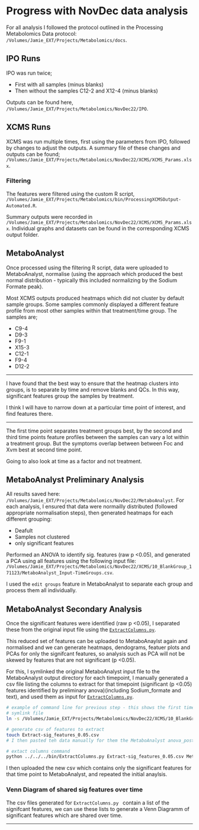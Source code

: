 # Progress with NovDec data analysis

For all analysis I followed the protocol outlined in the Processing Metabolomics Data protocol: `/Volumes/Jamie_EXT/Projects/Metabolomics/docs`.

## IPO Runs

IPO was run twice;

- First with all samples (minus blanks)
- Then without the samples C12-2 and X12-4 (minus blanks)

Outputs can be found here, `/Volumes/Jamie_EXT/Projects/Metabolomics/NovDec22/IPO`.

## XCMS Runs

XCMS was run multiple times, first using the parameters from IPO, followed by changes to adjust the outputs. A summary file of these changes and outputs can be found; `/Volumes/Jamie_EXT/Projects/Metabolomics/NovDec22/XCMS/XCMS_Params.xlsx`.

### Filtering

The features were filtered using the custom R script, `/Volumes/Jamie_EXT/Projects/Metabolomics/bin/ProcessingXCMSOutput-Automated.R`.

Summary outputs were recorded in `/Volumes/Jamie_EXT/Projects/Metabolomics/NovDec22/XCMS/XCMS_Params.xlsx`.
Individual graphs and datasets can be found in the corresponding XCMS output folder.

## MetaboAnalyst

Once processed using the filtering R script, data were uploaded to MetaboAnalyst, normalise (using the approach which produced the best normal distribution - typically this included normalizing by the Sodium Formate peak).

Most XCMS outputs produced heatmaps which did not cluster by default sample groups. Some samples commonly displayed a different feature profile from most other samples within that treatment/time group. The samples are;

- C9-4
- D9-3
- F9-1
- X15-3
- C12-1
- F9-4
- D12-2

---

I have found that the best way to ensure that the heatmap clusters into groups, is to separate by time and remove blanks and QCs. In this way, significant features group the samples by treatment.

I think I will have to narrow down at a particular time point of interest, and find features there.

---

The first time point separates treatment groups best, by the second and third time points feature profiles between the samples can vary a lot within a treatment group. But the symptoms overlap between between Foc and Xvm best at second time point.


Going to also look at time as a factor and not treatment.


## MetaboAnalyst Preliminary Analysis

All results saved here: `/Volumes/Jamie_EXT/Projects/Metabolomics/NovDec22/MetaboAnalyst`. For each analysis, I ensured that data were normailly distributed (followed appropriate normalisation steps), then generated heatmaps for each different grouping:

- Deafult
- Samples not clustered
- only significant features

Performed an ANOVA to identify sig. features (raw p <0.05), and generated a PCA using all features using the following input file: `/Volumes/Jamie_EXT/Projects/Metabolomics/NovDec22/XCMS/10_BlankGroup_171123/MetaboAnalyst_Input-TimeGroups.csv`.

I used the `edit groups` feature  in MetaboAnalyst to separate each group and process them all individually.

## MetaboAnalyst Secondary Analysis

Once the significant features were identified (raw p <0.05), I separated these from the original input file using the [`ExtractColumns.py`](https://github.com/JamiePike/UntargetedMetabolomics/blob/main/bin/ExtractColumns.py).

This reduced set of features can be uploaded to MetaboAnaylst again and normalised and we can generate heatmaps, dendograms, featuer plots and PCAs for only the signifcant features, so analysis such as PCA will not be skewed by features that are not significant (p <0.05).

For this, I symlinked the original MetaboAnalyst input file to the MetaboAnalyst output directory for each timepoint, I manually generated a csv file listing the columns to extract for that timepoint (significant (p <0.05) features identified by preliminary anova)(including Sodium_formate and text), and used them as input for [`ExtractColumns.py`](https://github.com/JamiePike/UntargetedMetabolomics/blob/main/bin/ExtractColumns.py).

```bash
# example of command line for previous step - this shows the first time point.
# symlink file
ln -s /Volumes/Jamie_EXT/Projects/Metabolomics/NovDec22/XCMS/10_BlankGroup_171123/MetaboAnalyst_Input-TimeGroups.csv ./

# generate csv of features to extract
touch Extract-sig_features_0.05.csv
# I then pasted teh data manually for them the MetaboAnalyst anova_posthoc.csv file. 

# extact columns command
python ../../../bin/ExtractColumns.py Extract-sig_features_0.05.csv MetaboAnalyst_Input-TimeGroups.csv > MetaboAnalyst_sig_features_0.05.csv
```

I then uploaded the new csv which contains only the significant features for that time point to MetaboAnalyst, and repeated the initial anaylsis.

### Venn Diagram of shared sig features over time

The csv files generated for `ExtractColumns.py ` contain a list of the signifcant features, we can use these lists to generate a Venn Diagramm of significant features which are shared over time.

---
